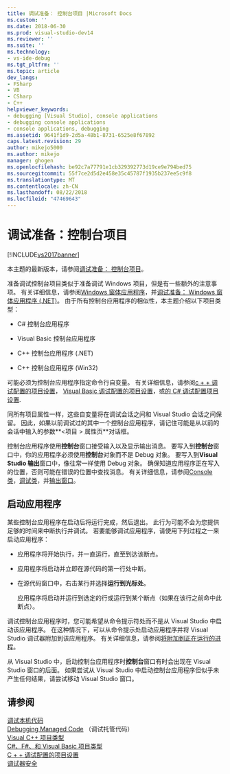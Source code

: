 ```yaml
---
title: 调试准备： 控制台项目 |Microsoft Docs
ms.custom: ''
ms.date: 2018-06-30
ms.prod: visual-studio-dev14
ms.reviewer: ''
ms.suite: ''
ms.technology:
- vs-ide-debug
ms.tgt_pltfrm: ''
ms.topic: article
dev_langs:
- FSharp
- VB
- CSharp
- C++
helpviewer_keywords:
- debugging [Visual Studio], console applications
- debugging console applications
- console applications, debugging
ms.assetid: 9641f1d9-2d5a-48b1-8731-6525e8f67892
caps.latest.revision: 29
author: mikejo5000
ms.author: mikejo
manager: ghogen
ms.openlocfilehash: be92c7a77791e1cb329392773d19ce9e794bed75
ms.sourcegitcommit: 55f7ce2d5d2e458e35c45787f1935b237ee5c9f8
ms.translationtype: MT
ms.contentlocale: zh-CN
ms.lasthandoff: 08/22/2018
ms.locfileid: "47469643"
---
```

# <a name="debugging-preparation-console-projects"></a>调试准备：控制台项目
[!INCLUDE[vs2017banner](../includes/vs2017banner.md)]

本主题的最新版本，请参阅[调试准备： 控制台项目](https://docs.microsoft.com/visualstudio/debugger/debugging-preparation-console-projects)。  
  
准备调试控制台项目类似于准备调试 Windows 项目，但是有一些额外的注意事项。 有关详细信息，请参阅[Windows 窗体应用程序](../debugger/debugging-preparation-windows-forms-applications.md)，并[调试准备： Windows 窗体应用程序 (.NET)](http://msdn.microsoft.com/en-us/a8bc54de-41a3-464d-9a12-db9bdcbc1ad5)。 由于所有控制台应用程序的相似性，本主题介绍以下项目类型：  
  
-   C# 控制台应用程序  
  
-   Visual Basic 控制台应用程序  
  
-   C++ 控制台应用程序 (.NET)  
  
-   C++ 控制台应用程序 (Win32)  
  
 可能必须为控制台应用程序指定命令行自变量。 有关详细信息，请参阅[c + + 调试配置的项目设置](../debugger/project-settings-for-a-cpp-debug-configuration.md)， [Visual Basic 调试配置的项目设置](../debugger/project-settings-for-a-visual-basic-debug-configuration.md)，或[的 C# 调试配置项目设置](../debugger/project-settings-for-csharp-debug-configurations.md).  
  
 同所有项目属性一样，这些自变量将在调试会话之间和 Visual Studio 会话之间保留。 因此，如果以前调试过的其中一个控制台应用程序，请记住可能是从以前的会话中输入的参数**\<项目 > 属性页**对话框。  
  
 控制台应用程序使用**控制台**窗口接受输入以及显示输出消息。 要写入到**控制台**窗口中，你的应用程序必须使用**控制台**对象而不是 Debug 对象。 要写入到**Visual Studio 输出**窗口中，像往常一样使用 Debug 对象。 确保知道应用程序正在写入的位置，否则可能在错误的位置中查找消息。 有关详细信息，请参阅[Console 类](https://msdn.microsoft.com/library/system.console.aspx)，[调试类](https://msdn.microsoft.com/library/system.diagnostics.debug.aspx)，并[输出窗口](../ide/reference/output-window.md)。  
  
## <a name="starting-the-application"></a>启动应用程序  
 某些控制台应用程序在启动后将运行完成，然后退出。 此行为可能不会为您提供足够的时间来中断执行并调试。 若要能够调试应用程序，请使用下列过程之一来启动应用程序：  
  
-   应用程序将开始执行，并一直运行，直至到达该断点。  
  
-   应用程序将启动并立即在源代码的第一行处中断。  
  
-   在源代码窗口中，右击某行并选择**运行到光标处**。  
  
     应用程序将启动并运行到选定的行或运行到某个断点（如果在该行之前命中此断点）。  
  
 调试控制台应用程序时，您可能希望从命令提示符处而不是从 Visual Studio 中启动该应用程序。 在这种情况下，可以从命令提示处启动应用程序并将 Visual Studio 调试器附加到该应用程序。 有关详细信息，请参阅[将附加到正在运行的进程](../debugger/attach-to-running-processes-with-the-visual-studio-debugger.md)。  
  
 从 Visual Studio 中，启动控制台应用程序时**控制台**窗口有时会出现在 Visual Studio 窗口的后面。 如果尝试从 Visual Studio 中启动控制台应用程序但似乎未产生任何结果，请尝试移动 Visual Studio 窗口。  
  
## <a name="see-also"></a>请参阅  
 [调试本机代码](../debugger/debugging-native-code.md)   
 [Debugging Managed Code](../debugger/debugging-managed-code.md) （调试托管代码）  
 [Visual C++ 项目类型](../debugger/debugging-preparation-visual-cpp-project-types.md)   
 [C#、F#、和 Visual Basic 项目类型](../debugger/debugging-preparation-csharp-f-hash-and-visual-basic-project-types.md)   
 [C + + 调试配置的项目设置](../debugger/project-settings-for-a-cpp-debug-configuration.md)   
 [调试器安全](../debugger/debugger-security.md)



